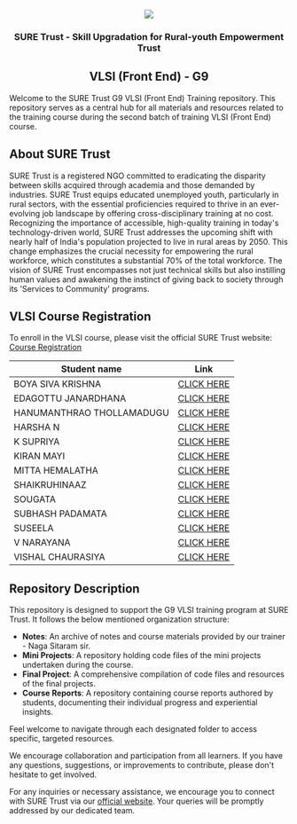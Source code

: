 <!-- PROJECT LOGO -->
<br />

<div align="center">
   <img src='https://user-images.githubusercontent.com/73131499/166115643-d3187f47-d38f-41b2-ae42-5ecbbc60de14.png' />


<h3 align="center">SURE Trust - Skill Upgradation for Rural-youth Empowerment Trust</h3>
  <h2> VLSI (Front End) - G9 </h2>
</div>

Welcome to the SURE Trust G9 VLSI (Front End) Training repository. This repository serves as a central hub for all materials and resources related to the training course during the second batch of training  VLSI (Front End)  course.

## About SURE Trust

SURE Trust is a registered NGO committed to eradicating the disparity between skills acquired through academia and those demanded by industries. SURE Trust equips educated unemployed youth, particularly in rural sectors, with the essential proficiencies required to thrive in an ever-evolving job landscape by offering cross-disciplinary training at no cost. Recognizing the importance of accessible, high-quality training in today's technology-driven world, SURE Trust addresses the upcoming shift with nearly half of India's population projected to live in rural areas by 2050. This change emphasizes the crucial necessity for empowering the rural workforce, which constitutes a substantial 70% of the total workforce. The vision of SURE Trust encompasses not just technical skills but also instilling human values and awakening the instinct of giving back to society through its 'Services to Community' programs. 

## VLSI Course Registration

To enroll in the VLSI course, please visit the official SURE Trust website: [Course Registration](https://suretrustforruralyouth.com/courses/126)


|Student name | Link |
|-------------|------|
|BOYA SIVA KRISHNA|[CLICK HERE](link)|
|EDAGOTTU JANARDHANA|[CLICK HERE](link)|
|HANUMANTHRAO THOLLAMADUGU|[CLICK HERE](link)|
|HARSHA N|[CLICK HERE](link)|
|K SUPRIYA|[CLICK HERE](link)|
|KIRAN MAYI|[CLICK HERE](link)|
|MITTA HEMALATHA|[CLICK HERE](link)|
|SHAIKRUHINAAZ|[CLICK HERE](link)|
|SOUGATA|[CLICK HERE](link)|
|SUBHASH PADAMATA|[CLICK HERE](link)|
|SUSEELA|[CLICK HERE](link)|
|V NARAYANA|[CLICK HERE](link)|
|VISHAL CHAURASIYA|[CLICK HERE](link)|

## Repository Description

This repository is designed to support the G9 VLSI training program at SURE Trust. It follows the below mentioned organization structure:

- **Notes**: An archive of  notes and course materials provided by our trainer - Naga Sitaram sir.
- **Mini Projects**: A repository holding code files of the mini projects undertaken during the course.
- **Final Project**: A comprehensive compilation of code files and resources of the final projects.
- **Course Reports**: A repository containing course reports authored by students, documenting their individual progress and experiential insights.

Feel welcome to navigate through each designated folder to access specific, targeted resources. 

We encourage collaboration and participation from all learners. If you have any questions, suggestions, or improvements to contribute, please don't hesitate to get involved.

For any inquiries or necessary assistance, we encourage you to connect with SURE Trust via our [official website](https://suretrustforruralyouth.com/). Your queries will be promptly addressed by our dedicated team.
